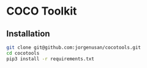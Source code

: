 # COCO Toolkit

## Installation

```bash
git clone git@github.com:jorgenusan/cocotools.git
cd cocotools
pip3 install -r requirements.txt
```
